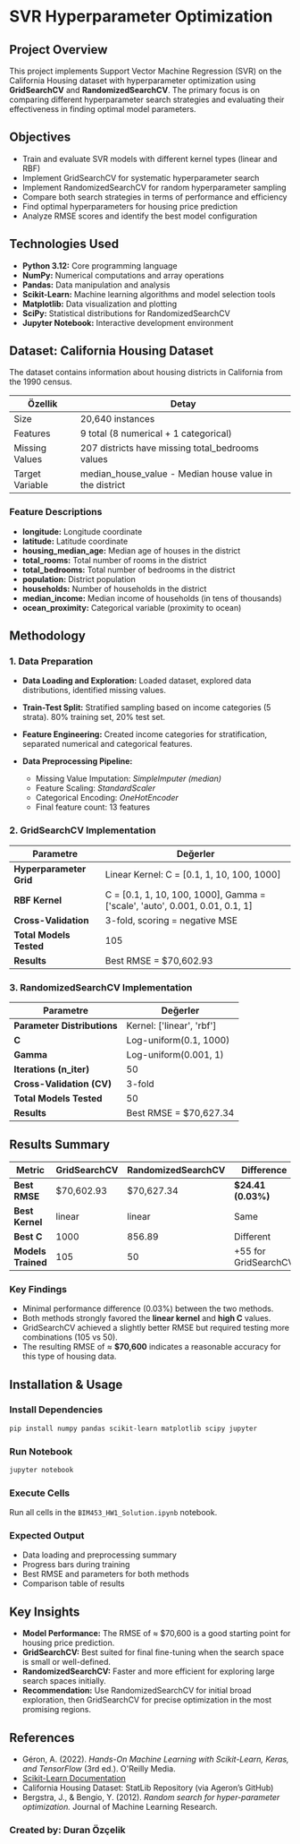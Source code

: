 # SVR Hyperparameter Optimization



## Project Overview

This project implements Support Vector Machine Regression (SVR) on the California Housing dataset with hyperparameter optimization using **GridSearchCV** and **RandomizedSearchCV**. The primary focus is on comparing different hyperparameter search strategies and evaluating their effectiveness in finding optimal model parameters.

## Objectives

* Train and evaluate SVR models with different kernel types (linear and RBF)
* Implement GridSearchCV for systematic hyperparameter search
* Implement RandomizedSearchCV for random hyperparameter sampling
* Compare both search strategies in terms of performance and efficiency
* Find optimal hyperparameters for housing price prediction
* Analyze RMSE scores and identify the best model configuration

## Technologies Used

* **Python 3.12:** Core programming language
* **NumPy:** Numerical computations and array operations
* **Pandas:** Data manipulation and analysis
* **Scikit-Learn:** Machine learning algorithms and model selection tools
* **Matplotlib:** Data visualization and plotting
* **SciPy:** Statistical distributions for RandomizedSearchCV
* **Jupyter Notebook:** Interactive development environment

## Dataset: California Housing Dataset

The dataset contains information about housing districts in California from the 1990 census.

| Özellik         | Detay                                                   |
| --------------- | ------------------------------------------------------- |
| Size            | 20,640 instances                                        |
| Features        | 9 total (8 numerical + 1 categorical)                   |
| Missing Values  | 207 districts have missing total_bedrooms values        |
| Target Variable | median_house_value - Median house value in the district |

### Feature Descriptions

* **longitude:** Longitude coordinate
* **latitude:** Latitude coordinate
* **housing_median_age:** Median age of houses in the district
* **total_rooms:** Total number of rooms in the district
* **total_bedrooms:** Total number of bedrooms in the district
* **population:** District population
* **households:** Number of households in the district
* **median_income:** Median income of households (in tens of thousands)
* **ocean_proximity:** Categorical variable (proximity to ocean)

## Methodology

### 1. Data Preparation

* **Data Loading and Exploration:** Loaded dataset, explored data distributions, identified missing values.
* **Train-Test Split:** Stratified sampling based on income categories (5 strata). 80% training set, 20% test set.
* **Feature Engineering:** Created income categories for stratification, separated numerical and categorical features.
* **Data Preprocessing Pipeline:**

  * Missing Value Imputation: *SimpleImputer (median)*
  * Feature Scaling: *StandardScaler*
  * Categorical Encoding: *OneHotEncoder*
  * Final feature count: 13 features

### 2. GridSearchCV Implementation

| Parametre               | Değerler                                                                    |
| ----------------------- | --------------------------------------------------------------------------- |
| **Hyperparameter Grid** | Linear Kernel: C = [0.1, 1, 10, 100, 1000]                                  |
| **RBF Kernel**          | C = [0.1, 1, 10, 100, 1000], Gamma = ['scale', 'auto', 0.001, 0.01, 0.1, 1] |
| **Cross-Validation**    | 3-fold, scoring = negative MSE                                              |
| **Total Models Tested** | 105                                                                         |
| **Results**             | Best RMSE = $70,602.93                                                      |

### 3. RandomizedSearchCV Implementation

| Parametre                   | Değerler                  |
| --------------------------- | ------------------------- |
| **Parameter Distributions** | Kernel: ['linear', 'rbf'] |
| **C**                       | Log-uniform(0.1, 1000)    |
| **Gamma**                   | Log-uniform(0.001, 1)     |
| **Iterations (n_iter)**     | 50                        |
| **Cross-Validation (CV)**   | 3-fold                    |
| **Total Models Tested**     | 50                        |
| **Results**                 | Best RMSE = $70,627.34    |

## Results Summary

| Metric             | GridSearchCV | RandomizedSearchCV | Difference           |
| ------------------ | ------------ | ------------------ | -------------------- |
| **Best RMSE**      | $70,602.93   | $70,627.34         | **$24.41 (0.03%)**   |
| **Best Kernel**    | linear       | linear             | Same                 |
| **Best C**         | 1000         | 856.89             | Different            |
| **Models Trained** | 105          | 50                 | +55 for GridSearchCV |

### Key Findings

* Minimal performance difference (0.03%) between the two methods.
* Both methods strongly favored the **linear kernel** and **high C** values.
* GridSearchCV achieved a slightly better RMSE but required testing more combinations (105 vs 50).
* The resulting RMSE of ≈ **$70,600** indicates a reasonable accuracy for this type of housing data.

## Installation & Usage

### Install Dependencies

```bash
pip install numpy pandas scikit-learn matplotlib scipy jupyter
```

### Run Notebook

```bash
jupyter notebook
```

### Execute Cells

Run all cells in the `BIM453_HW1_Solution.ipynb` notebook.

### Expected Output

* Data loading and preprocessing summary
* Progress bars during training
* Best RMSE and parameters for both methods
* Comparison table of results

## Key Insights

* **Model Performance:** The RMSE of ≈ $70,600 is a good starting point for housing price prediction.
* **GridSearchCV:** Best suited for final fine-tuning when the search space is small or well-defined.
* **RandomizedSearchCV:** Faster and more efficient for exploring large search spaces initially.
* **Recommendation:** Use RandomizedSearchCV for initial broad exploration, then GridSearchCV for precise optimization in the most promising regions.

## References

* Géron, A. (2022). *Hands-On Machine Learning with Scikit-Learn, Keras, and TensorFlow* (3rd ed.). O'Reilly Media.
* [Scikit-Learn Documentation](https://scikit-learn.org/stable/)
* California Housing Dataset: StatLib Repository (via Ageron’s GitHub)
* Bergstra, J., & Bengio, Y. (2012). *Random search for hyper-parameter optimization.* Journal of Machine Learning Research.


### Created by: Duran Özçelik
